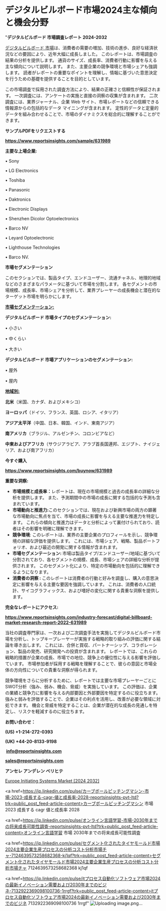 # デジタルビルボード市場2024主な傾向と機会分野

 "<strong>デジタルビルボード 市場調査レポート 2024-2032</strong>

<a href=https://www.reportsinsights.com/sample/631989>デジタルビルボード 市場</a>は、消費者の需要の増加、技術の進歩、良好な経済状況などの要因により、近年大幅に成長しました。 このレポートは、市場調査の結果の分析を提供します。 通貨のサイズ、成長率、消費者行動に影響を与える主な傾向について説明します。 また、主要企業の競争環境と市場シェアも強調します。 読者がレポートの重要なポイントを理解し、情報に基づいた意思決定を行うための基礎を提供することを目的としています。

この市場調査で採用された調査方法により、結果の正確さと信頼性が保証されます。 一次調査には、アンケートの実施と直接の洞察の収集が含まれます。 二次調査には、業界ジャーナル、企業 Web サイト、市場レポートなどの信頼できる情報源からの包括的なデータ マイニングが含まれます。 定性的データと定量的データを組み合わせることで、市場のダイナミクスを総合的に理解することができます。

<strong><b>サンプルPDFをリクエストする</b></strong>

<a href=https://www.reportsinsights.com/sample/631989><strong><u>https://www.reportsinsights.com/sample/631989</u></strong></a>

<strong>主要な上場企業:</strong>

• Sony

• LG Electronics

• Toshiba

• Panasonic

• Daktronics

• Electronic Displays

• Shenzhen Dicolor Optoelectronics

• Barco NV

• Leyard Optoelectronic

• Lighthouse Technologies

• Barco NV.

<strong>市場セグメンテーション</strong>

このセクションでは、製品タイプ、エンドユーザー、流通チャネル、地理的地域などのさまざまなパラメータに基づいて市場を分割します。 各セグメントの市場規模、成長率、市場シェアを分析して、業界プレーヤーの成長機会と潜在的なターゲット市場を明らかにします。

<strong><u>市場セグメンテーション</u></strong><strong><u>:</u></strong>

<strong>デジタルビルボード 市場タイプのセグメンテーション:</strong>

• 小さい

• 中くらい

• 大きい

<strong>デジタルビルボード 市場アプリケーションのセグメンテーション:</strong>

• 屋外

• 屋内

<strong><u>地域別</u></strong><strong><u>:</u></strong>

<strong>北米</strong>（米国、カナダ、およびメキシコ）

<strong>ヨーロッパ</strong>（ドイツ、フランス、英国、ロシア、イタリア）

<strong>アジア太平洋</strong>（中国、日本、韓国、インド、東南アジア）

<strong>南アメリカ</strong>（ブラジル、アルゼンチン、コロンビアなど）

<strong>中東およびアフリカ</strong>（サウジアラビア、アラブ首長国連邦、エジプト、ナイジェリア、および南アフリカ）

<strong>今すぐ購入</strong>

<a href=https://www.reportsinsights.com/buynow/631989><strong><u>https://www.reportsinsights.com/buynow/631989</u></strong></a>

<strong>重要な洞察:</strong>
<ul>
  <li><strong>市場規模と成長率：</strong>レポートは、現在の市場規模と過去の成長率の詳細な分析を提供します。 また、予測期間中の市場の成長に関する包括的な予測も含まれています。</li>
  <li><strong>市場動向と推進力:</strong>このセクションでは、現在および新興市場の両方の顕著な市場動向に焦点を当て、市場の成長に影響を与える主要な推進力を特定します。 これらの傾向と推進力はデータと分析によって裏付けられており、読者はその影響を明確に理解できます。</li>
  <li><strong>競争環境</strong>: このレポートは、業界の主要企業のプロフィールを示し、競争環境の詳細な評価を提供します。 これには、市場シェア、戦略、製品ポートフォリオ、および最近の開発に関する情報が含まれます。</li>
  <li><strong>市場セグメンテーション: </strong>市場は製品タイプ/エンドユーザー/地域に基づいて分割されており、各セグメントの規模、成長、市場シェアの詳細な分析が提供されます。 このセグメント化により、特定の市場動向を包括的に理解できるようになります。</li>
  <li><strong>消費者の洞察 : </strong>このレポートは消費者の行動と好みを調査し、購入の意思決定に影響を与える主要な要因を強調しています。 これは、消費者の人口統計、サイコグラフィックス、および嗜好の変化に関する貴重な洞察を提供します。</li>
</ul>
<strong>完全なレポートにアクセス:</strong>

<a href=https://www.reportsinsights.com/industry-forecast/digital-billboard-market-research-report-2022-631989><strong><u><b>https://www.reportsinsights.com/industry-forecast/digital-billboard-market-research-report-2022-631989</b></u></strong></a>

当社の調査専門家は、一次および二次調査手法を実施してデジタルビルボード市場を分析し、トップキープレーヤーが実施する戦略的取り組みの評価に関する結論を導き出します。 これには、合併と買収、パートナーシップ、コラボレーション、製品の発売、研究開発への投資が含まれます。 レポートでは、これらの戦略的措置が企業の成長、市場での地位、競争上の優位性に与える影響を評価しています。 市場参加者が採用する戦略を理解することで、彼らの意図と市場全体の方向性についての貴重な洞察が得られます。

競争環境をさらに分析するために、レポートでは主要な市場プレーヤーごとにSWOT分析（強み、弱み、機会、脅威）を実施しています。 この評価は、企業の業績と競争力に影響を与える内部要因と外部要因を特定するのに役立ちます。 強みと弱みを評価することで、企業はその利点を活用し、改善が必要な領域に対処できます。 機会と脅威を特定することは、企業が潜在的な成長の見通しを特定し、リスクを軽減するのに役立ちます。

<strong>お問い合わせ：</strong>

<strong>(US) +1-214-272-0393</strong>

<strong>(UK) +44-20-8133-9198</strong>

<strong> </strong><a href=info@reportsinsights.com><strong><u>info@reportsinsights.com</u></strong></a>

<a href=sales@reportsinsights.com><strong><u>sales@reportsinsights.com</u></strong></a>

<strong>アンセレ アンデレン ベリヒテ</strong>

<a href=https://www.linkedin.com/pulse/europe-initiating-systems-market-analysis-identifying-c91pf/>Europe Initiating Systems Market [2024 2032]</a>

<a href=https://jp.linkedin.com/pulse/カーブボールピッチングマシン-市場-2023-成長する-cagr-値と成長率-2028-reportsinsights-pvt-ltd?trk=public_post_feed-article-content>カーブボールピッチングマシン 市場 2023 成長する cagr 値と成長率 2028</a>

<a href=https://jp.linkedin.com/pulse/オンライン言語学習-市場-2030年までの将来成長可能性調査-reportsinsights-pvt-ltd?trk=public_post_feed-article-content>オンライン言語学習 市場 2030年までの将来成長可能性調査</a>

<a href=https://jp.linkedin.com/pulse/セグメント化されたタイヤモールド市場2024主要企業生産プロセスの分析コスト分析市場チャ-7124639573258682368-kj1qf?trk=public_post_feed-article-content>セグメント化されたタイヤモールド市場2024主要企業生産プロセスの分析コスト分析市場チャ 7124639573258682368 kj1qf</a>

<a href=https://jp.linkedin.com/pulse/itプロセス自動化ソフトウェア市場2024の最新イノベーション需要および2030年までのビジネ-7132922369098100736-1rrgf?trk=public_post_feed-article-content>itプロセス自動化ソフトウェア市場2024の最新イノベーション需要および2030年までのビジネ 7132922369098100736 1rrgf</a>"
![Uploading image.png…]()

